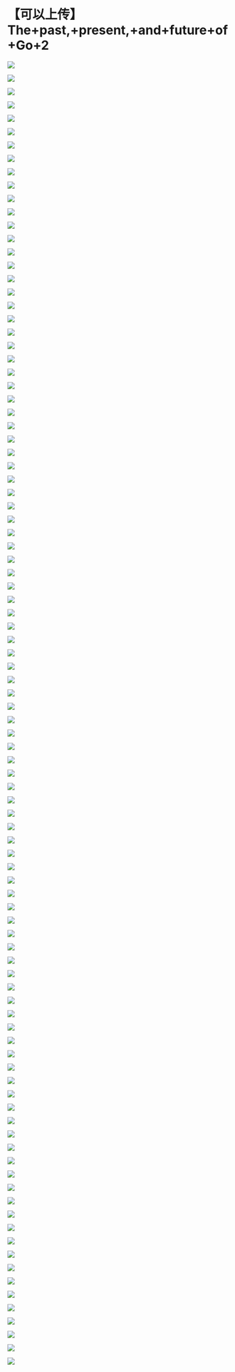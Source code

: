 # 【可以上传】The+past,+present,+and+future+of+Go+2

![](images\092416489WvSTqC\201905130924_4.png)

![](images\092416489WvSTqC\201905130924_5.png)

![](images\092416489WvSTqC\201905130924_6.png)

![](images\092416489WvSTqC\201905130924_7.png)

![](images\092416489WvSTqC\201905130924_8.png)

![](images\092416489WvSTqC\201905130924_9.png)

![](images\092416489WvSTqC\201905130924_10.png)

![](images\092416489WvSTqC\201905130924_11.png)

![](images\092416489WvSTqC\201905130924_12.png)

![](images\092416489WvSTqC\201905130924_13.png)

![](images\092416489WvSTqC\201905130924_14.png)

![](images\092416489WvSTqC\201905130924_15.png)

![](images\092416489WvSTqC\201905130924_16.png)

![](images\092416489WvSTqC\201905130924_17.png)

![](images\092416489WvSTqC\201905130924_18.png)

![](images\092416489WvSTqC\201905130924_19.png)

![](images\092416489WvSTqC\201905130924_20.png)

![](images\092416489WvSTqC\201905130924_21.png)

![](images\092416489WvSTqC\201905130924_22.png)

![](images\092416489WvSTqC\201905130924_23.png)

![](images\092416489WvSTqC\201905130924_24.png)

![](images\092416489WvSTqC\201905130924_25.png)

![](images\092416489WvSTqC\201905130924_26.png)

![](images\092416489WvSTqC\201905130924_27.png)

![](images\092416489WvSTqC\201905130924_28.png)

![](images\092416489WvSTqC\201905130924_29.png)

![](images\092416489WvSTqC\201905130924_30.png)

![](images\092416489WvSTqC\201905130924_31.png)

![](images\092416489WvSTqC\201905130924_32.png)

![](images\092416489WvSTqC\201905130924_33.png)

![](images\092416489WvSTqC\201905130924_34.png)

![](images\092416489WvSTqC\201905130924_35.png)

![](images\092416489WvSTqC\201905130924_36.png)

![](images\092416489WvSTqC\201905130924_37.png)

![](images\092416489WvSTqC\201905130924_38.png)

![](images\092416489WvSTqC\201905130924_39.png)

![](images\092416489WvSTqC\201905130924_40.png)

![](images\092416489WvSTqC\201905130924_41.png)

![](images\092416489WvSTqC\201905130924_42.png)

![](images\092416489WvSTqC\201905130924_43.png)

![](images\092416489WvSTqC\201905130924_44.png)

![](images\092416489WvSTqC\201905130924_45.png)

![](images\092416489WvSTqC\201905130924_46.png)

![](images\092416489WvSTqC\201905130924_47.png)

![](images\092416489WvSTqC\201905130924_48.png)

![](images\092416489WvSTqC\201905130924_49.png)

![](images\092416489WvSTqC\201905130924_50.png)

![](images\092416489WvSTqC\201905130924_51.png)

![](images\092416489WvSTqC\201905130924_52.png)

![](images\092416489WvSTqC\201905130924_53.png)

![](images\092416489WvSTqC\201905130924_54.png)

![](images\092416489WvSTqC\201905130924_55.png)

![](images\092416489WvSTqC\201905130924_56.png)

![](images\092416489WvSTqC\201905130924_57.png)

![](images\092416489WvSTqC\201905130924_58.png)

![](images\092416489WvSTqC\201905130924_59.png)

![](images\092416489WvSTqC\201905130924_60.png)

![](images\092416489WvSTqC\201905130924_61.png)

![](images\092416489WvSTqC\201905130924_62.png)

![](images\092416489WvSTqC\201905130924_63.png)

![](images\092416489WvSTqC\201905130924_64.png)

![](images\092416489WvSTqC\201905130924_65.png)

![](images\092416489WvSTqC\201905130924_66.png)

![](images\092416489WvSTqC\201905130924_67.png)

![](images\092416489WvSTqC\201905130924_68.png)

![](images\092416489WvSTqC\201905130924_69.png)

![](images\092416489WvSTqC\201905130924_70.png)

![](images\092416489WvSTqC\201905130924_71.png)

![](images\092416489WvSTqC\201905130924_72.png)

![](images\092416489WvSTqC\201905130924_73.png)

![](images\092416489WvSTqC\201905130924_74.png)

![](images\092416489WvSTqC\201905130924_75.png)

![](images\092416489WvSTqC\201905130924_76.png)

![](images\092416489WvSTqC\201905130924_77.png)

![](images\092416489WvSTqC\201905130924_78.png)

![](images\092416489WvSTqC\201905130924_79.png)

![](images\092416489WvSTqC\201905130924_80.png)

![](images\092416489WvSTqC\201905130924_81.png)

![](images\092416489WvSTqC\201905130924_82.png)

![](images\092416489WvSTqC\201905130924_83.png)

![](images\092416489WvSTqC\201905130924_84.png)

![](images\092416489WvSTqC\201905130924_85.png)

![](images\092416489WvSTqC\201905130924_86.png)

![](images\092416489WvSTqC\201905130924_87.png)

![](images\092416489WvSTqC\201905130924_88.png)

![](images\092416489WvSTqC\201905130924_89.png)

![](images\092416489WvSTqC\201905130924_90.png)

![](images\092416489WvSTqC\201905130924_91.png)

![](images\092416489WvSTqC\201905130924_92.png)

![](images\092416489WvSTqC\201905130924_93.png)

![](images\092416489WvSTqC\201905130924_94.png)

![](images\092416489WvSTqC\201905130924_95.png)

![](images\092416489WvSTqC\201905130924_96.png)

![](images\092416489WvSTqC\201905130924_97.png)

![](images\092416489WvSTqC\201905130924_98.png)

![](images\092416489WvSTqC\201905130924_99.png)

![](images\092416489WvSTqC\201905130924_100.png)

![](images\092416489WvSTqC\201905130924_101.png)

